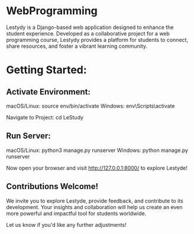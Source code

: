 # WebProgramming
Lestydy is a Django-based web application designed to enhance the student experience. Developed as a collaborative project for a web programming course, Lestydy provides a platform for students to connect, share resources, and foster a vibrant learning community.


# Getting Started:

## Activate Environment:
  macOS/Linux: source env/bin/activate
  Windows: env\Scripts\activate

Navigate to Project: cd LeStudy

## Run Server:
  macOS/Linux: python3 manage.py runserver
  Windows: python manage.py runserver

Now open your browser and visit http://127.0.0.1:8000/ to explore Lestyde!

## Contributions Welcome!

We invite you to explore Lestyde, provide feedback, and contribute to its development. Your insights and collaboration will help us create an even more powerful and impactful tool for students worldwide.

Let us know if you'd like any further adjustments!
